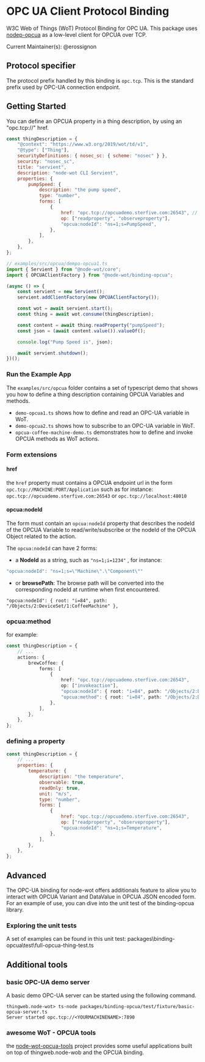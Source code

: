 # OPC UA Client Protocol Binding

W3C Web of Things (WoT) Protocol Binding for OPC UA.
This package uses [nodep-opcua](https://www.npmjs.com/package/node-opcua) as a low-level client for OPCUA over TCP.

Current Maintainer(s): @erossignon

## Protocol specifier

The protocol prefix handled by this binding is `opc.tcp`.
This is the standard prefix used by OPC-UA connection endpoint.

## Getting Started

You can define an OPCUA property in a thing description, by using an "opc.tcp://" href.

```js
const thingDescription = {
    "@context": "https://www.w3.org/2019/wot/td/v1",
    "@type": ["Thing"],
    securityDefinitions: { nosec_sc: { scheme: "nosec" } },
    security: "nosec_sc",
    title: "servient",
    description: "node-wot CLI Servient",
    properties: {
        pumpSpeed: {
            description: "the pump speed",
            type: "number",
            forms: [
                {
                    href: "opc.tcp://opcuademo.sterfive.com:26543", // endpoint,
                    op: ["readproperty", "observeproperty"],
                    "opcua:nodeId": "ns=1;s=PumpSpeed",
                },
            ],
        },
    },
};
```

```javascript
// examples/src/opcua/dempo-opcua1.ts
import { Servient } from "@node-wot/core";
import { OPCUAClientFactory } from "@node-wot/binding-opcua";

(async () => {
    const servient = new Servient();
    servient.addClientFactory(new OPCUAClientFactory());

    const wot = await servient.start();
    const thing = await wot.consume(thingDescription);

    const content = await thing.readProperty("pumpSpeed");
    const json = (await content.value()).valueOf();

    console.log("Pump Speed is", json);

    await servient.shutdown();
})();
```

### Run the Example App

The `examples/src/opcua` folder contains a set of typescript demo that shows you
how to define a thing description containing OPCUA Variables and methods.

-   `demo-opcua1.ts` shows how to define and read an OPC-UA variable in WoT.
-   `demo-opcua2.ts` shows how to subscribe to an OPC-UA variable in WoT.
-   `opcua-coffee-machine-demo.ts` demonstrates how to define and invoke OPCUA methods as WoT actions.

### Form extensions

#### href

the `href` property must contains a OPCUA endpoint url in the form `opc.tcp://MACHINE:PORT/Application`
such as for instance:
`opc.tcp://opcuademo.sterfive.com:26543` or `opc.tcp://localhost:48010`

#### opcua:nodeId

The form must contain an `opcua:nodeId` property that describes the nodeId of the OPCUA Variable to read/write/subscribe or the nodeId of the OPCUA Object related to the action.

The `opcua:nodeId` can have 2 forms:

-   a **NodeId** as a string, such as `"ns=1;i=1234"` , for instance:

```javascript
"opcua:nodeId": "ns=1;s=\"Machine\".\"Component\""
```

-   or **browsePath**: The browse path will be converted into the corresponding nodeId at runtime when first encountered.

```
"opcua:nodeId": { root: "i=84", path: "/Objects/2:DeviceSet/1:CoffeeMachine" },
```

### opcua:method

for example:

```typescript
const thingDescription = {
    // ...
    actions: {
        brewCoffee: {
            forms: [
                {
                    href: "opc.tcp://opcuademo.sterfive.com:26543",
                    op: ["invokeaction"],
                    "opcua:nodeId": { root: "i=84", path: "/Objects/2:DeviceSet/1:CoffeeMachine" },
                    "opcua:method": { root: "i=84", path: "/Objects/2:DeviceSet/1:CoffeeMachine/2:MethodSet/9:Start" },
                },
            ],
        },
    },
};
```

### defining a property

```javascript
const thingDescription = {
    // ...
    properties: {
        temperature: {
            description: "the temperature",
            observable: true,
            readOnly: true,
            unit: "m/s",
            type: "number",
            forms: [
                {
                    href: "opc.tcp://opcuademo.sterfive.com:26543",
                    op: ["readproperty", "observeproperty"],
                    "opcua:nodeId": "ns=1;s=Temperature",
                },
            ],
        },
    },
};
```

## Advanced

The OPC-UA binding for node-wot offers additionals feature to allow you to interact with
OPCUA Variant and DataValue in OPCUA JSON encoded form.
For an example of use, you can dive into the unit test of the binding-opcua library.

### Exploring the unit tests

A set of examples can be found in this unit test: packages\binding-opcua\test\full-opcua-thing-test.ts

## Additional tools

### basic OPC-UA demo server

A basic demo OPC-UA server can be started using the following command.

```
thingweb.node-wot> ts-node packages/binding-opcua/test/fixture/basic-opcua-server.ts
Server started opc.tcp://<YOURMACHINENAME>:7890
```

### awesome WoT - OPCUA tools

the [node-wot-opcua-tools](https://github.com/node-opcua/node-wot-opcua-tools) project provides
some useful applications built on top of thingweb.node-wob and the OPCUA binding.
